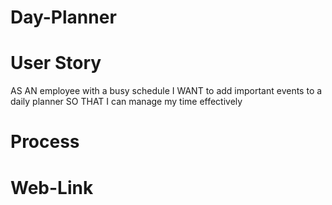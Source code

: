 # Day-Planner

# User Story
AS AN employee with a busy schedule
I WANT to add important events to a daily planner
SO THAT I can manage my time effectively

# Process


# Web-Link

